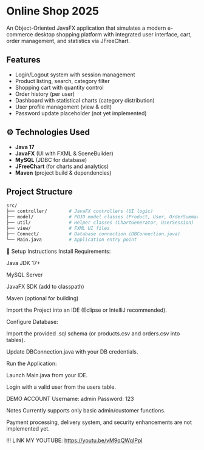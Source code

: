 # Online Shop 2025

An Object-Oriented JavaFX application that simulates a modern e-commerce desktop shopping platform with integrated user interface, cart, order management, and statistics via JFreeChart.

##  Features

-  Login/Logout system with session management
-  Product listing, search, category filter
-  Shopping cart with quantity control
-  Order history (per user)
-  Dashboard with statistical charts (category distribution)
-  User profile management (view & edit)
-  Password update placeholder (not yet implemented)

## ⚙ Technologies Used

- **Java 17**
- **JavaFX** (UI with FXML & SceneBuilder)
- **MySQL** (JDBC for database)
- **JFreeChart** (for charts and analytics)
- **Maven** (project build & dependencies)

##  Project Structure

```bash
src/
├── controller/        # JavaFX controllers (UI logic)
├── model/             # POJO model classes (Product, User, OrderSummary...)
├── util/              # Helper classes (ChartGenerator, UserSession)
├── view/              # FXML UI files
├── Connect/           # Database connection (DBConnection.java)
└── Main.java          # Application entry point
```
🔧 Setup Instructions
Install Requirements:

Java JDK 17+

MySQL Server

JavaFX SDK (add to classpath)

Maven (optional for building)

Import the Project into an IDE (Eclipse or IntelliJ recommended).

Configure Database:

Import the provided .sql schema (or products.csv and orders.csv into tables).

Update DBConnection.java with your DB credentials.

Run the Application:

Launch Main.java from your IDE.

Login with a valid user from the users table.

DEMO ACCOUNT
Username: admin
Password: 123

Notes
Currently supports only basic admin/customer functions.

Payment processing, delivery system, and security enhancements are not implemented yet. 

!!! LINK MY YOUTUBE:  https://youtu.be/vM9qQWqIPpI
 
